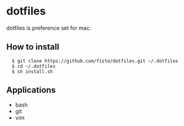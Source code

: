 dotfiles
========

dotfiles is preference set for mac.

## How to install ##

```
  $ git clone https://github.com/fisto/dotfiles.git ~/.dotfiles
  $ cd ~/.dotfiles
  $ sh install.sh
```

## Applications ##
- bash
- git
- vim
